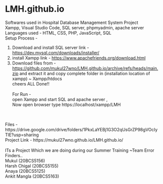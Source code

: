 # LMH.github.io
Softwares used in Hospital Database Management System Project <br>
Xampp,
Visual Studio Code,
SQL server,
phpmyadmin,
apache server<br>
Languages used - 
HTML,
CSS,
PHP,
JavaScript,
SQL<br>
Setup Process - <br>
1. Download and install SQL server link - https://dev.mysql.com/downloads/installer/ <br>
2. install Xampp link - https://www.apachefriends.org/download.html <br>
3. Download files from - https://github.com/mukul27wno/LMH.github.io/archive/refs/heads/main.zip 
and extract it and copy complete folder in (installation location of xampp) ~ Xampp/htdocs <br>
cheers ALL Done!!<br><br>
For Run - <br>
open Xampp and start SQL and apache server , <br>
Now open browser type https://localhost/xampp/LMH
<br>
<br>
Files - https://drive.google.com/drive/folders/1PkxLaYEBj1G3O2qUsGrZP98gVOcIyTlE?usp=sharing<br>
Project Link - https://mukul27wno.github.io/LMH.github.io/
<br><br> 
ITs a Project Which we are doing during our Summer Training 
~Team Error Finders..    <br/>
Mukul        (20BCS5156) <br/>
Harsh Chigal (20BCS5155) <br/>
Anaya        (20BCS5125) <br/>
Ankit Mangla (20BCS5163) <br/>
